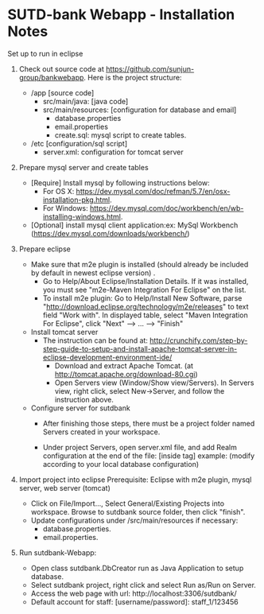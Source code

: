 # SUTD-bank Webapp - Installation Notes

Set up to run in eclipse
1. Check out source code at https://github.com/sunjun-group/bankwebapp.  Here is the project structure:
	- /app [source code]
	  	+ src/main/java:  	[java code]
		+ src/main/resources: [configuration for database and email]
			+ database.properties
			+ email.properties
			+ create.sql: mysql script to create tables. 
	- /etc	[configuration/sql script]
		+ server.xml: configuration for tomcat server
	
2. Prepare mysql server and create tables
	- [Require] Install mysql by following instructions below:
		+ For OS X: https://dev.mysql.com/doc/refman/5.7/en/osx-installation-pkg.html.
		+ For Windows: https://dev.mysql.com/doc/workbench/en/wb-installing-windows.html.
	- [Optional] install mysql client application:ex: MySql Workbench (https://dev.mysql.com/downloads/workbench/) 

3. Prepare eclipse
	- Make sure that m2e plugin is installed (should already be included by default in newest eclipse version) .
		+ Go to Help/About Eclipse/Installation Details. If it was installed, you must see "m2e-Maven Integration For Eclipse" on the list.
		+ To install m2e plugin: 
			Go to Help/Install New Software, parse "http://download.eclipse.org/technology/m2e/releases" to text field "Work with". 
			In displayed table, select "Maven Integration For Eclipse", click "Next" --> ... --> "Finish"
	- Install tomcat server
		+ The instruction can be found at: http://crunchify.com/step-by-step-guide-to-setup-and-install-apache-tomcat-server-in-eclipse-development-environment-ide/
			- Download and extract Apache Tomcat. (at http://tomcat.apache.org/download-80.cgi)
			- Open Servers view (Window/Show view/Servers). In Servers view, right click, select New->Server, and follow the instruction above.
	- Configure server for sutdbank 	
		+ After finishing those steps, there must be a project folder named Servers created in your workspace.
		+ Under project Servers, open server.xml file, and add Realm configuration at the end of the file: [inside  <Engine> tag]
		example: (modify according to your local database configuration)
		 
			<Realm className="org.apache.catalina.realm.JDBCRealm"
			driverName="org.gjt.mm.mysql.Driver"
			connectionURL="jdbc:mysql://localhost:3306/bankwebapp"
			connectionName="root" connectionPassword="mysql@2017"
			userTable="user" userNameCol="user_name" userCredCol="password"
			userRoleTable="user_role" roleNameCol="role" />
		
4. Import project into eclipse
	Prerequisite: Eclipse with m2e plugin, mysql server, web server (tomcat)
	- Click on File/Import..., Select General/Existing Projects into workspace. Browse to sutdbank source folder, then click "finish".
	- Update configurations under /src/main/resources if necessary:
		+ database.properties.
		+ email.properties.
	
5. Run sutdbank-Webapp:
	- Open class sutdbank.DbCreator run as Java Application to setup database.
	- Select sutdbank project, right click and select Run as/Run on Server.  
	- Access the web page with url: http://localhost:3306/sutdbank/
	- Default account for staff: [username/password]:   staff_1/123456
	
	
	
	
	
